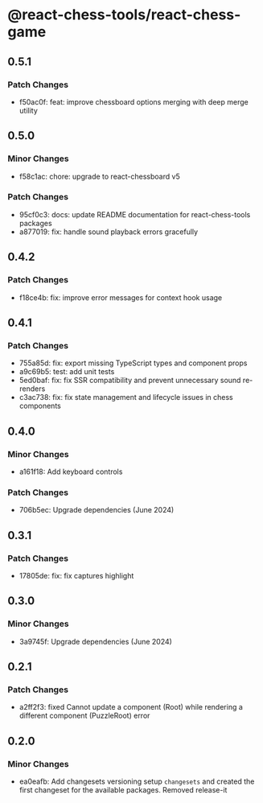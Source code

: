 # @react-chess-tools/react-chess-game

## 0.5.1

### Patch Changes

- f50ac0f: feat: improve chessboard options merging with deep merge utility

## 0.5.0

### Minor Changes

- f58c1ac: chore: upgrade to react-chessboard v5

### Patch Changes

- 95cf0c3: docs: update README documentation for react-chess-tools packages
- a877019: fix: handle sound playback errors gracefully

## 0.4.2

### Patch Changes

- f18ce4b: fix: improve error messages for context hook usage

## 0.4.1

### Patch Changes

- 755a85d: fix: export missing TypeScript types and component props
- a9c69b5: test: add unit tests
- 5ed0baf: fix: fix SSR compatibility and prevent unnecessary sound re-renders
- c3ac738: fix: fix state management and lifecycle issues in chess components

## 0.4.0

### Minor Changes

- a161f18: Add keyboard controls

### Patch Changes

- 706b5ec: Upgrade dependencies (June 2024)

## 0.3.1

### Patch Changes

- 17805de: fix: fix captures highlight

## 0.3.0

### Minor Changes

- 3a9745f: Upgrade dependencies (June 2024)

## 0.2.1

### Patch Changes

- a2ff2f3: fixed Cannot update a component (Root) while rendering a different component (PuzzleRoot) error

## 0.2.0

### Minor Changes

- ea0eafb: Add changesets versioning
  setup `changesets` and created the first changeset for the available packages. Removed release-it
